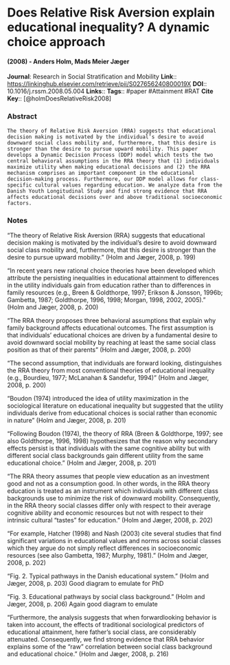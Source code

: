 # Does Relative Risk Aversion explain educational inequality? A dynamic choice approach
#### (2008) - Anders Holm, Mads Meier Jæger
**Journal**: Research in Social Stratification and Mobility
**Link**:: https://linkinghub.elsevier.com/retrieve/pii/S027656240800019X
**DOI**:: 10.1016/j.rssm.2008.05.004
**Links**:: 
**Tags**:: #paper #Attainment #RAT 
**Cite Key**:: [@holmDoesRelativeRisk2008]

### Abstract

```
The theory of Relative Risk Aversion (RRA) suggests that educational decision making is motivated by the individual’s desire to avoid downward social class mobility and, furthermore, that this desire is stronger than the desire to pursue upward mobility. This paper develops a Dynamic Decision Process (DDP) model which tests the two central behavioral assumptions in the RRA theory that (1) individuals maximize utility when making educational decisions and (2) the RRA mechanism comprises an important component in the educational decision-making process. Furthermore, our DDP model allows for class-specific cultural values regarding education. We analyze data from the Danish Youth Longitudinal Study and find strong evidence that RRA affects educational decisions over and above traditional socioeconomic factors.
```

### Notes

“The theory of Relative Risk Aversion (RRA) suggests that educational decision making is motivated by the individual’s desire to avoid downward social class mobility and, furthermore, that this desire is stronger than the desire to pursue upward mobility.” (Holm and Jæger, 2008, p. 199)

“In recent years new rational choice theories have been developed which attribute the persisting inequalities in educational attainment to differences in the utility individuals gain from education rather than to differences in family resources (e.g., Breen & Goldthorpe, 1997; Erikson & Jonsson, 1996b; Gambetta, 1987; Goldthorpe, 1996, 1998; Morgan, 1998, 2002, 2005).” (Holm and Jæger, 2008, p. 200)

“The RRA theory proposes three behavioral assumptions that explain why family background affects educational outcomes. The first assumption is that individuals’ educational choices are driven by a fundamental desire to avoid downward social mobility by reaching at least the same social class position as that of their parents” (Holm and Jæger, 2008, p. 200)

“The second assumption, that individuals are forward looking, distinguishes the RRA theory from most conventional theories of educational inequality (e.g., Bourdieu, 1977; McLanahan & Sandefur, 1994)” (Holm and Jæger, 2008, p. 200)

“Boudon (1974) introduced the idea of utility maximization in the sociological literature on educational inequality but suggested that the utility individuals derive from educational choices is social rather than economic in nature” (Holm and Jæger, 2008, p. 201)

“Following Boudon (1974), the theory of RRA (Breen & Goldthorpe, 1997; see also Goldthorpe, 1996, 1998) hypothesizes that the reason why secondary effects persist is that individuals with the same cognitive ability but with different social class backgrounds gain different utility from the same educational choice.” (Holm and Jæger, 2008, p. 201)

“The RRA theory assumes that people view education as an investment good and not as a consumption good. In other words, in the RRA theory education is treated as an instrument which individuals with different class backgrounds use to minimize the risk of downward mobility. Consequently, in the RRA theory social classes differ only with respect to their average cognitive ability and economic resources but not with respect to their intrinsic cultural “tastes” for education.” (Holm and Jæger, 2008, p. 202)

“For example, Hatcher (1998) and Nash (2003) cite several studies that find significant variations in educational values and norms across social classes which they argue do not simply reflect differences in socioeconomic resources (see also Gambetta, 1987; Murphy, 1981).” (Holm and Jæger, 2008, p. 202)

“Fig. 2. Typical pathways in the Danish educational system.” (Holm and Jæger, 2008, p. 203) Good diagram to emulate for PhD

“Fig. 3. Educational pathways by social class background.” (Holm and Jæger, 2008, p. 206) Again good diagram to emulate

“Furthermore, the analysis suggests that when forwardlooking behavior is taken into account, the effects of traditional sociological predictors of educational attainment, here father’s social class, are considerably attenuated. Consequently, we find strong evidence that RRA behavior explains some of the “raw” correlation between social class background and educational choice.” (Holm and Jæger, 2008, p. 216)